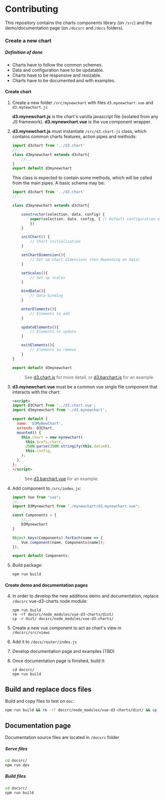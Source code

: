 # Contributing

This repository contains the charts components library (on `/src`) and the demo/documentation page (on `/docsrc` and `/docs` folders).

### Create a new chart

##### Definition of done
- Charts have to follow the common schemes.
- Data and configuration have to be updatable.
- Charts have to be responsive and resizable.
- Charts have to be documented and with examples.

#### Create chart

1. Create a new folder `/src/mynewchart` with files `d3.mynewchart.vue` and `d3.mynewchart.js`

    **d3.mynewchart.js** is the chart's vanilla javascript file (isolated from any JS framework).
    **d3.mynewchart.vue** is the vue component wrapper.

2. **d3.mynewchart.js** must instantiate `/src/d3.chart.js` class, which contains common charts features, action pipes and methods:

    ```javascript
    import d3chart from '../d3.chart'
    //...
    class d3mynewchart extends d3chart{
        //...
    }
    export default d3mynewchart
    ```

    This class is expected to contain some methods, which will be called from the main pipes. A basic schema may be:

    ```javascript
    import d3chart from '../d3.chart'
    //...

    class d3mynewchart extends d3chart{

        constructor(selection, data, config) {
            super(selection, data, config, { // Default configuration options
            })
        }

        initChart() {
            // Chart initialization
        }

        setChartDimension(){
            // Set up chart dimensions (non depending on data)
        }

        setScales(){
            // Set up scales
        }

        bindData(){
            // Data binding
        }

        enterElements(){
            // Elements to add
        }

        updateElements(){
            // Elements to update
        }

        exitElements(){
            // Elements to remove
        }
    }

    export default d3mynewchart
    ```
    > See [d3.chart.js](/src/d3.chart.js) for more detail, or [d3.barchart.js](/src/barchart/d3.barchart.js) for an example.

2. **d3.mynewchart.vue** must be a common vue single file component that interacts with the chart:
    ```html
    <script>
    import D3Chart from '../d3.chart.vue';
    import d3mynewchart from './d3.mynewchart';

    export default {
      name: 'D3MyNewChart',
      extends: D3Chart,
      mounted() {
        this.chart = new mynewchart(
          this.$refs.chart,
          JSON.parse(JSON.stringify(this.datum)),
          this.config,
        );
      },
    };
    </script>

    ```
    > See [d3.barchart.vue](/src/barchart/d3.barchart.vue) for an example.

3. Add component to `/src/index.js`:

    ```javascript
    import Vue from "vue";
    //...
    import D3Mynewchart from "./mynewchart/d3.mynewchart.vue";

    const Components = {
        //...
        D3Mynewchart
    }

    Object.keys(Components).forEach(name => {
        Vue.component(name, Components[name]);
    });

    export default Components;
    ```

3. Build package:
    ```
    npm run build
    ```

#### Create demo and documentation pages

4. In order to develop the new additions demo and documentation, replace `/docsrc` vue-d3-charts node module:
    ```
    npm run build
    rm -rf docsrc/node_modules/vue-d3-charts/dist/
    cp -r dist/ docsrc/node_modules/vue-d3-charts/
    ```

5. Create a new vue component to act as chart's view in `/docsrc/src/views`

6. Add it to `/docs/router/index.js`

7. Develop documentation page and examples (TBD)

8. Once documentation page is finished, build it:
    ```
    cd docsrc/
    npm run build
    ```

## Build and replace docs files

Build and copy files to test on `doc`:
```bash
npm run build && rm -rf docsrc/node_modules/vue-d3-charts/dist/ && cp -r dist/ docsrc/node_modules/vue-d3-charts/
```

## Documentation page

Documentation source files are located in `/docsrc` folder

##### Serve files
```bash
cd docsrc/
npm run dev
```

##### Build files
```bash
cd docsrc/
npm run build
```